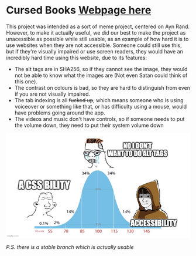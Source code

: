 # Cursed Books [Webpage here](https://podpah.github.io/cursed-books/)
This project was intended as a sort of meme project, centered on Ayn Rand. However, to make it actually useful, we did our best to make the project as unacessible as possible while still usable, as an example of how hard it is to use websites when they are not accessible. Someone could still use this, but if they're visually impaired or use screen readers, they would have an incredibly hard time using this website, due to its features:

* The alt tags are in SHA256, so if they cannot see the image, they would not be able to know what the images are (Not even Satan could think of this one).
* The contrast on colours is bad, so they are hard to distinguish from even if you are not visually impaired.
* The tab indexing is all ~~fucked up~~, which means someone who is using voiceover or something like that, or has difficulty using a mouse, would have problems going around the app.
* The videos and music don't have controls, so if someone needs to put the volume down, they need to put their system volume down

![Midwit meme about accessibility](public/readme.png)

*P.S. there is a stable branch which is actually usable* 
